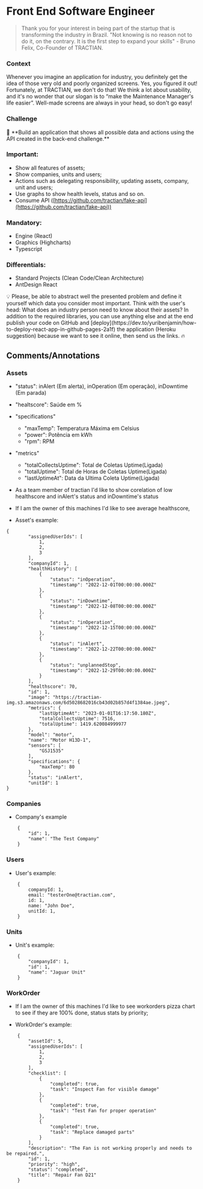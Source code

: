 # Front End Software Engineer

> Thank you for your interest in being part of the startup that is transforming the industry in Brazil. "Not knowing is no reason not to do it, on the contrary. It is the first step to expand your skills" - Bruno Felix, Co-Founder of TRACTIAN.

### Context

Whenever you imagine an application for industry, you definitely get the idea of those very old and poorly organized screens. Yes, you figured it out! Fortunately, at TRACTIAN, we don't do that! We think a lot about usability, and it's no wonder that our slogan is to “make the Maintenance Manager's life easier”. Well-made screens are always in your head, so don't go easy!

### **Challenge**

<aside>
📌 **Build an application that shows all possible data and actions using the API created in the back-end challenge.**

</aside>

### **Important:**

- Show all features of assets;
- Show companies, units and users;
- Actions such as delegating responsibility, updating assets, company, unit and users;
- Use graphs to show health levels, status and so on.
- Consume API ([https://github.com/tractian/fake-api](https://github.com/tractian/fake-api))

### **Mandatory:**

- Engine (React)
- Graphics (Highcharts)
- Typescript

### **Differentials:**

- Standard Projects (Clean Code/Clean Architecture)
- AntDesign React

<aside>
💡 Please, be able to abstract well the presented problem and define it yourself which data you consider most important. 
Think with the user's head: What does an industry person need to know about their assets? 
In addition to the required libraries, you can use anything else and at the end publish your code on GitHub and [deploy](https://dev.to/yuribenjamin/how-to-deploy-react-app-in-github-pages-2a1f) the application
(Heroku suggestion) because we want to see it online, then send us the links. 🔥

</aside>

## Comments/Annotations

### Assets


- "status": inAlert (Em alerta), inOperation (Em operação), inDowntime (Em parada)
- "healtscore": Saúde em %
- "specifications"
	- "maxTemp": Temperatura Máxima em Celsius
	- "power": Potência em kWh
	- "rpm": RPM
- "metrics"
	- "totalCollectsUptime": Total de Coletas Uptime(Ligada)
	- "totalUptime": Total de Horas de Coletas Uptime(Ligada)
	- "lastUptimeAt": Data da Ultima Coleta Uptime(Ligada)

- As a team member of tractian I'd like to show corelation of low healthscore and inAlert's status and inDowntime's status 
- If I am the owner of this machines I'd like to see average healthscore, 

- Asset's example:

```{
{
		"assignedUserIds": [
			1,
			2,
			3
		],
		"companyId": 1,
		"healthHistory": [
			{
				"status": "inOperation",
				"timestamp": "2022-12-01T00:00:00.000Z"
			},
			{
				"status": "inDowntime",
				"timestamp": "2022-12-08T00:00:00.000Z"
			},
			{
				"status": "inOperation",
				"timestamp": "2022-12-15T00:00:00.000Z"
			},
			{
				"status": "inAlert",
				"timestamp": "2022-12-22T00:00:00.000Z"
			},
			{
				"status": "unplannedStop",
				"timestamp": "2022-12-29T00:00:00.000Z"
			}
		],
		"healthscore": 70,
		"id": 1,
		"image": "https://tractian-img.s3.amazonaws.com/6d5028682016cb43d02b857d4f1384ae.jpeg",
		"metrics": {
			"lastUptimeAt": "2023-01-01T16:17:50.180Z",
			"totalCollectsUptime": 7516,
			"totalUptime": 1419.620084999977
		},
		"model": "motor",
		"name": "Motor H13D-1",
		"sensors": [
			"GSJ1535"
		],
		"specifications": {
			"maxTemp": 80
		},
		"status": "inAlert",
		"unitId": 1
}
```

### Companies

- Company's example

```{
	{
		"id": 1,
		"name": "The Test Company"
	}
```

### Users 

- User's example:

```{
	{
		companyId: 1,
		email: "testerOne@tractian.com",
		id: 1,
		name: "John Doe",
		unitId: 1,
	}
```

### Units

- Unit's example:

```{
	{
		"companyId": 1,
		"id": 1,
		"name": "Jaguar Unit"
	}
```

### WorkOrder

- If I am the owner of this machines I'd like to see workorders pizza chart to see if they are 100% done, status stats by priority;

- WorkOrder's example:

```{
	{
		"assetId": 5,
		"assignedUserIds": [
			1,
			2,
			3
		],
		"checklist": [
			{
				"completed": true,
				"task": "Inspect Fan for visible damage"
			},
			{
				"completed": true,
				"task": "Test Fan for proper operation"
			},
			{
				"completed": true,
				"task": "Replace damaged parts"
			}
		],
		"description": "The Fan is not working properly and needs to be repaired.",
		"id": 1,
		"priority": "high",
		"status": "completed",
		"title": "Repair Fan D21"
	}
```
